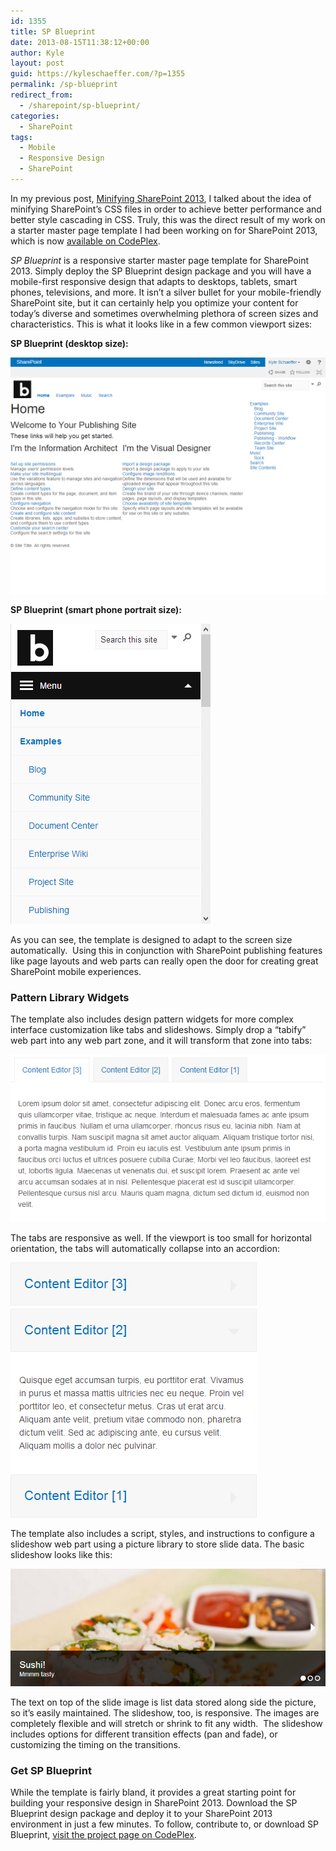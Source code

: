 ```yaml
---
id: 1355
title: SP Blueprint
date: 2013-08-15T11:38:12+00:00
author: Kyle
layout: post
guid: https://kyleschaeffer.com/?p=1355
permalink: /sp-blueprint
redirect_from:
  - /sharepoint/sp-blueprint/
categories:
  - SharePoint
tags:
  - Mobile
  - Responsive Design
  - SharePoint
---
```

In my previous post, [Minifying SharePoint 2013](/minifying-sharepoint-2013), I talked about the idea of minifying SharePoint’s CSS files in order to achieve better performance and better style cascading in CSS. Truly, this was the direct result of my work on a starter master page template I had been working on for SharePoint 2013, which is now [available on CodePlex](https://spblueprint.codeplex.com/).

_SP Blueprint_ is a responsive starter master page template for SharePoint 2013. Simply deploy the SP Blueprint design package and you will have a mobile-first responsive design that adapts to desktops, tablets, smart phones, televisions, and more. It isn’t a silver bullet for your mobile-friendly SharePoint site, but it can certainly help you optimize your content for today’s diverse and sometimes overwhelming plethora of screen sizes and characteristics. This is what it looks like in a few common viewport sizes:

**SP Blueprint (desktop size):**

![sp-blueprint-desktop](/assets/img/sp-blueprint-desktop.png)

**SP Blueprint (smart phone portrait size):**

![sp-blueprint-smartphone](/assets/img/sp-blueprint-smartphone.png)

As you can see, the template is designed to adapt to the screen size automatically.  Using this in conjunction with SharePoint publishing features like page layouts and web parts can really open the door for creating great SharePoint mobile experiences.

### Pattern Library Widgets

The template also includes design pattern widgets for more complex interface customization like tabs and slideshows. Simply drop a “tabify” web part into any web part zone, and it will transform that zone into tabs:

![spblueprint-tabs](/assets/img/spblueprint-tabs.png)

The tabs are responsive as well. If the viewport is too small for horizontal orientation, the tabs will automatically collapse into an accordion:

![spblueprint-tabs-accordion](/assets/img/spblueprint-tabs-accordion.png)

The template also includes a script, styles, and instructions to configure a slideshow web part using a picture library to store slide data. The basic slideshow looks like this:

![spblueprint-slideshow](/assets/img/spblueprint-slideshow.png)

The text on top of the slide image is list data stored along side the picture, so it’s easily maintained. The slideshow, too, is responsive. The images are completely flexible and will stretch or shrink to fit any width.  The slideshow includes options for different transition effects (pan and fade), or customizing the timing on the transitions.

### Get SP Blueprint

While the template is fairly bland, it provides a great starting point for building your responsive design in SharePoint 2013. Download the SP Blueprint design package and deploy it to your SharePoint 2013 environment in just a few minutes. To follow, contribute to, or download SP Blueprint, [visit the project page on CodePlex](https://spblueprint.codeplex.com/).

&nbsp;
